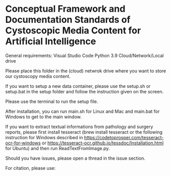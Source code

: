 # Conceptual Framework and Documentation Standards of Cystoscopic Media Content for Artificial Intelligence

General requirements:
Visual Studio Code
Python 3.9
Cloud/Network/Local drive

Please place this folder in the (cloud) netwrok drive where you want to store our cystoscopy media content.

If you want to setup a new data container, please use the setup.sh or setup.bat in the setup folder and follow the instruction given on the screen.
 
Please use the terminal to run the setup file.

After installation, you can run main.sh for Linux and Mac and main.bat for Windows to get to the main window.

If you want to extract textual informations from pathology and surgery reports, please first install tesseract (brew install tesseract or the following instruction for Windows described in https://codetoprosper.com/tesseract-ocr-for-windows or https://tesseract-ocr.github.io/tessdoc/Installation.html for Ubuntu) and then run ReadTextFromImage.py.

Should you have issues, please open a thread in the issue section.

For citation, please use:

